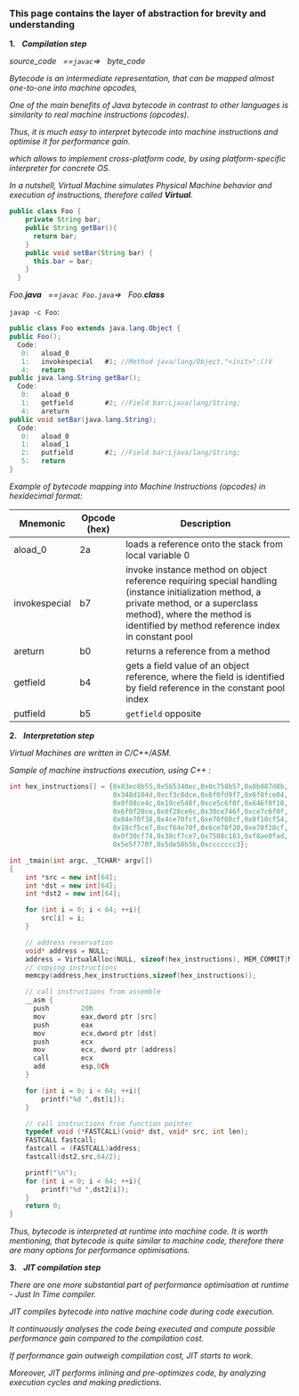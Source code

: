 ### This page contains the layer of abstraction for brevity and understanding

**1.** &nbsp; ***Compilation step***

_source_code &nbsp; ==`javac`=> &nbsp; byte_code_

_Bytecode is an intermediate representation, that can be mapped almost one-to-one into machine opcodes,_

_One of the main benefits of Java bytecode in contrast to other languages is similarity to real machine instructions (opcodes)._

_Thus, it is much easy to interpret bytecode into machine instructions and optimise it for performance gain._

_which allows to implement cross-platform code, by using platform-specific interpreter for concrete OS._

_In a nutshell, Virtual Machine simulates Physical Machine behavior and execution of instructions, therefore called ***Virtual***._

```java
public class Foo {
    private String bar;
    public String getBar(){ 
      return bar; 
    }
    public void setBar(String bar) {
      this.bar = bar;
    }
  }
```
_Foo.**java** &nbsp; ==`javac Foo.java`=> &nbsp; Foo.**class**_

`javap -c Foo`:
```java
public class Foo extends java.lang.Object {
public Foo();
  Code:
   0:   aload_0
   1:   invokespecial   #1; //Method java/lang/Object."<init>":()V
   4:   return
public java.lang.String getBar();
  Code:
   0:   aload_0
   1:   getfield        #2; //Field bar:Ljava/lang/String;
   4:   areturn
public void setBar(java.lang.String);
  Code:
   0:   aload_0
   1:   aload_1
   2:   putfield        #2; //Field bar:Ljava/lang/String;
   5:   return
}
```
_Example of bytecode mapping into Machine Instructions (opcodes) in hexidecimal format:_

| Mnemonic        | Opcode (hex) | Description |
| ------------- |-------------|------|
| aload_0      | 2a | loads a reference onto the stack from local variable 0 |
| invokespecial      | b7      |   invoke instance method on object reference requiring special handling (instance initialization method, a private method, or a superclass method), where the method is identified by method reference index in constant pool |
| areturn | b0      |    returns a reference from a method |
| getfield | b4      |    gets a field value of an object reference, where the field is identified by field reference in the constant pool index |
| putfield | b5      |    `getfield` opposite  |


**2.** &nbsp; ***Interpretation step***

_Virtual Machines are written in C/C++/ASM._

_Sample of machine instructions execution, using C++ :_

```C++
int hex_instructions[] = {0x83ec8b55,0x565340ec,0x0c758b57,0x8b087d8b,
                          0x348d104d,0xcf3c8dce,0x6f0fd9f7,0x6f0fce04,
                          0x0f08ce4c,0x10ce546f,0xce5c6f0f,0x646f0f18,
                          0x6f0f20ce,0x0f28ce6c,0x30ce746f,0xce7c6f0f,
                          0x04e70f38,0x4ce70fcf,0xe70f08cf,0x0f10cf54,
                          0x18cf5ce7,0xcf64e70f,0x6ce70f20,0xe70f28cf,
                          0x0f30cf74,0x38cf7ce7,0x7508c183,0xf8ae0fad,
                          0x5e5f770f,0x5de58b5b,0xccccccc3};

int _tmain(int argc, _TCHAR* argv[])
{
    int *src = new int[64];
    int *dst = new int[64];
    int *dst2 = new int[64];

    for (int i = 0; i < 64; ++i){
        src[i] = i;
    }

    // address reservation
    void* address = NULL;
    address = VirtualAlloc(NULL, sizeof(hex_instructions), MEM_COMMIT|MEM_RESERVE, PAGE_EXECUTE_READWRITE);
    // copying instructions
    memcpy(address,hex_instructions,sizeof(hex_instructions));

    // call instructions from assemble
    __asm {
      push        20h  
      mov         eax,dword ptr [src]  
      push        eax  
      mov         ecx,dword ptr [dst]  
      push        ecx
      mov         ecx, dword ptr [address]
      call        ecx
      add         esp,0Ch 
    }

    for (int i = 0; i < 64; ++i){
        printf("%d ",dst[i]);
    }

    // call instructions from function pointer
    typedef void (*FASTCALL)(void* dst, void* src, int len);
    FASTCALL fastcall;
    fastcall = (FASTCALL)address;
    fastcall(dst2,src,64/2);

    printf("\n");
    for (int i = 0; i < 64; ++i){
        printf("%d ",dst2[i]);
    }
    return 0;
}
```
_Thus, bytecode is interpreted at runtime into machine code. It is worth mentioning, that bytecode is quite similar to machine code, therefore there are many options for performance optimisations._


**3.** &nbsp; ***JIT compilation step***

_There are one more substantial part of performance optimisation at runtime - Just In Time compiler._

_JIT compiles bytecode into native machine code during code execution._

_It continuously analyses the code being executed and compute possible performance gain сompared to the compilation cost._

_If performance gain outweigh compilation cost, JIT starts to work._

_Moreover, JIT performs inlining and pre-optimizes code, by analyzing execution cycles and making predictions._
